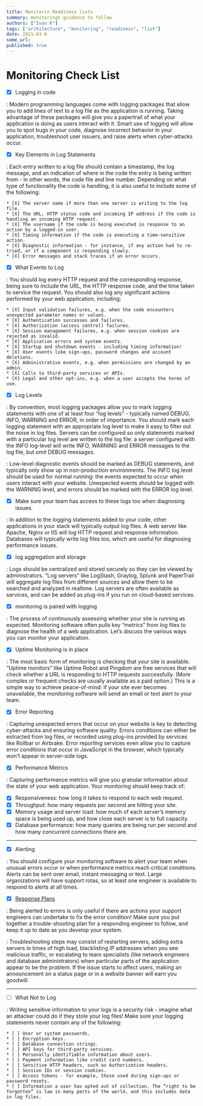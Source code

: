 ```yaml
---
title: Monitorin Readiness lists
summary: monitoringt guidance to follow
authors: ["Ivan K"]
tags: ["architecture", "monitoring", "readiness", "list"]
date: 2021-03-8
some_url:
published: true
---
```


# Monitoring Check List


- [X] Logging in code

: Modern programming languages come with logging packages that allow you to add lines of text to a log file as the application is running. Taking advantage of these packages will give you a papertrail of what your application is doing as users interact with it. Smart use of logging will allow you to spot bugs in your code, diagnose incorrect behavior in your application, troubleshoot user issuers, and raise alerts when cyber-attacks occur.

- [X] Key Elements in Log Statements

: Each entry written to a log file should contain a timestamp, the log message, and an indication of where in the code the entry is being written from - in other words, the code file and line number. Depending on what type of functionality the code is handling, it is also useful to include some of the following:

    * [X] The server name if more than one server is writing to the log file.
    * [X] The URL, HTTP status code and incoming IP address if the code is handling an incoming HTTP request.
    * [X] The username if the code is being executed in response to an action by a logged-in user.
    * [X] Timing information if the code is executing a time-sensitive action.
    * [X] Diagnostic information - for instance, if any action had to re-tried, or if a component is responding slowly.
    * [X] Error messages and stack traces if an error occurs.

- [X] What Events to Log

: You should log every HTTP request and the corresponding response, being sure to include the URL, the HTTP response code, and the time taken to service the request. You should also log any significant actions performed by your web application, including:

    * [X] Input validation failures, e.g. when the code encounters unexpected parameter names or values.
    * [X] Authentication successes and failures.
    * [X] Authorization (access control) failures.
    * [X] Session management failures, e.g. when session cookies are rejected as invalid.
    * [X] Application errors and system events.
    * [X] Startup and shutdown events - including timing information!
    * [X] User events like sign-ups, password changes and account deletions.
    * [X] Administrative events, e.g. when permissions are changed by an admin.
    * [X] Calls to third-party services or APIs.
    * [X] Legal and other opt-ins, e.g. when a user accepts the terms of use.

- [X] Log Levels

: By convention, most logging packages allow you to mark logging statements with one of at least four “log levels” - typically named DEBUG, INFO, WARNING and ERROR, in order of importance. You should mark each logging statement with an appropriate log level to make it easy to filter out the noise in log files. Servers can be configured so only statements marked with a particular log level are written to the log file: a server configured with the INFO log-level will write INFO, WARNING and ERROR messages to the log file, but omit DEBUG messages.

: Low-level diagnostic events should be marked as DEBUG statements, and typically only show up in non-production environments. The INFO log level should be used for normal running: the events expected to occur when users interact with your website. Unexpected events should be logged with the WARNING level, and errors should be marked with the ERROR log level.

- [X] Make sure your team has access to these logs too when diagnosing issues.

: In addition to the logging statements added to your code, other applications in your stack will typically output log files. A web server like Apache, Nginx or IIS will log HTTP request and response information. Databases will typically write log files too, which are useful for diagnosing performance issues.

- [X] log aggregation and storage

: Logs should be centralized and stored securely so they can be viewed by administrators. “Log servers” like LogStash, Graylog, Splunk and PaperTrail will aggregate log files from different sources and allow them to be searched and analyzed in realtime. Log servers are often available as services, and can be added as plug-ins if you run on cloud-based services.

- [X] monitoring is paired with logging

: The process of continuously assessing whether your site is running as expected. Monitoring software often pulls key “metrics” from log files to diagnose the health of a web application. Let’s discuss the various ways you can monitor your application.

- [X] Uptime Monitoring is in place

: The most basic form of monitoring is checking that your site is available. “Uptime monitors” like Uptime Robot and Pingdom are free services that will check whether a URL is responding to HTTP requests successfully. (More complex or frequent checks are usually available as a paid option.) This is a simple way to achieve peace-of-mind: if your site ever becomes unavailable, the monitoring software will send an email or text alert to your team.

- [X] Error Reporting

: Capturing unexpected errors that occur on your website is key to detecting cyber-attacks and ensuring software quality. Errors conditions can either be extracted from log files, or recorded using plug-ins provided by services like Rollbar or Airbrake. Error reporting services even allow you to capture error conditions that occur in JavaScript in the browser, which typically won’t appear in server-side logs.

- [X] Performance Metrics

: Capturing performance metrics will give you granular information about the state of your web application. Your monitoring should keep track of:

- [X] Responsiveness: how long it takes to respond to each web request.
- [X] Throughput: how many requests per second are hitting your site.
- [X] Memory usage and server load: how much of each server’s memory space is being used up, and how close each server is to full capacity.
- [X] Database performance: how many queries are being run per second and how many concurrent connections there are.

---

- [X] Alerting

: You should configure your monitoring software to alert your team when unusual errors occur or when performance metrics reach critical conditions. Alerts can be sent over email, instant messaging or text. Large organizations will have support rotas, so at least one engineer is available to respond to alerts at all times.

- [X] [Response Plans](./incident-response-plan)

: Being alerted to errors is only useful if there are actions your support engineers can undertake to fix the error condition! Make sure you put together a trouble-shooting plan for a responding engineer to follow, and keep it up to date as you develop your system.

: Troubleshooting steps may consist of restarting servers, adding extra servers in times of high load, blacklisting IP addresses when you see malicious traffic, or escalating to team specialists (like network engineers and database administrators) when particular parts of the application appear to be the problem. If the issue starts to affect users, making an announcement on a status page or in a website banner will earn you goodwill.

---

- [ ] What Not to Log

: Writing sensitive information to your logs is a security risk - imagine what an attacker could do if they stole your log files! Make sure your logging statements never contain any of the following:

    * [ ] User or system passwords.
    * [ ] Encryption keys.
    * [ ] Database connection strings.
    * [ ] API keys for third-party services.
    * [ ] Personally identifiable information about users.
    * [ ] Payment information like credit card numbers.
    * [ ] Sensitive HTTP headers, such as Authorization headers.
    * [ ] Session IDs or session cookies.
    * [ ] Access tokens - for example, those used during sign-ups or password resets.
    * [ ] Information a user has opted out of collection. The “right to be forgotten” is law in many parts of the world, and this includes data in log files.
